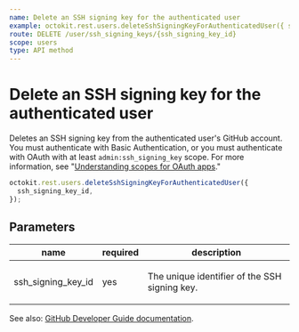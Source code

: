 ```yaml
---
name: Delete an SSH signing key for the authenticated user
example: octokit.rest.users.deleteSshSigningKeyForAuthenticatedUser({ ssh_signing_key_id })
route: DELETE /user/ssh_signing_keys/{ssh_signing_key_id}
scope: users
type: API method
---
```


# Delete an SSH signing key for the authenticated user

Deletes an SSH signing key from the authenticated user's GitHub account. You must authenticate with Basic Authentication, or you must authenticate with OAuth with at least `admin:ssh_signing_key` scope. For more information, see "[Understanding scopes for OAuth apps](https://docs.github.com/apps/building-oauth-apps/understanding-scopes-for-oauth-apps/)."

```js
octokit.rest.users.deleteSshSigningKeyForAuthenticatedUser({
  ssh_signing_key_id,
});
```

## Parameters

<table>
  <thead>
    <tr>
      <th>name</th>
      <th>required</th>
      <th>description</th>
    </tr>
  </thead>
  <tbody>
    <tr><td>ssh_signing_key_id</td><td>yes</td><td>

The unique identifier of the SSH signing key.

</td></tr>
  </tbody>
</table>

See also: [GitHub Developer Guide documentation](https://docs.github.com/rest/users/ssh-signing-keys#delete-an-ssh-signing-key-for-the-authenticated-user).
